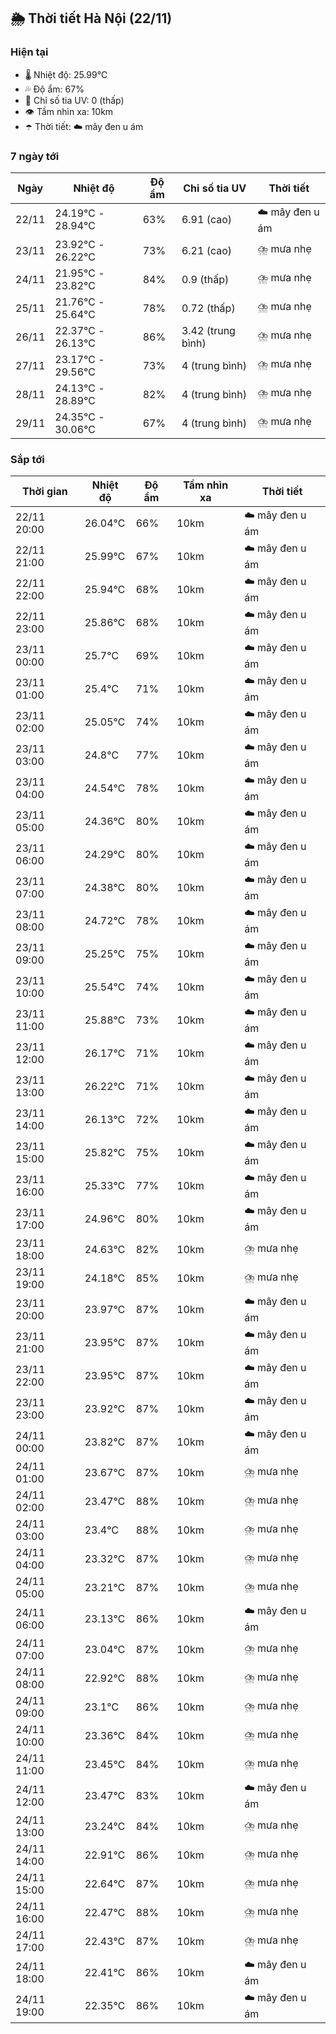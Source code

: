 ## 🌦️ Thời tiết Hà Nội (22/11)

### Hiện tại

- 🌡️ Nhiệt độ: 25.99℃
- 💦 Độ ẩm: 67%
- 🌟 Chỉ số tia UV: 0 (thấp)
- 👁️ Tầm nhìn xa: 10km
- ☂️ Thời tiết: ☁️ mây đen u ám

### 7 ngày tới

| Ngày | Nhiệt độ | Độ ẩm | Chỉ số tia UV | Thời tiết |
| --- | --- | --- | --- | --- |
| 22/11 | 24.19℃ - 28.94℃ | 63% | 6.91 (cao) | ☁️ mây đen u ám |
| 23/11 | 23.92℃ - 26.22℃ | 73% | 6.21 (cao) | ⛈️ mưa nhẹ |
| 24/11 | 21.95℃ - 23.82℃ | 84% | 0.9 (thấp) | ⛈️ mưa nhẹ |
| 25/11 | 21.76℃ - 25.64℃ | 78% | 0.72 (thấp) | ⛈️ mưa nhẹ |
| 26/11 | 22.37℃ - 26.13℃ | 86% | 3.42 (trung bình) | ⛈️ mưa nhẹ |
| 27/11 | 23.17℃ - 29.56℃ | 73% | 4 (trung bình) | ⛈️ mưa nhẹ |
| 28/11 | 24.13℃ - 28.89℃ | 82% | 4 (trung bình) | ⛈️ mưa nhẹ |
| 29/11 | 24.35℃ - 30.06℃ | 67% | 4 (trung bình) | ⛈️ mưa nhẹ |

### Sắp tới

| Thời gian | Nhiệt độ | Độ ẩm | Tầm nhìn xa | Thời tiết |
| --- | --- | --- | --- | --- |
| 22/11 20:00 | 26.04℃ | 66% | 10km | ☁️ mây đen u ám |
| 22/11 21:00 | 25.99℃ | 67% | 10km | ☁️ mây đen u ám |
| 22/11 22:00 | 25.94℃ | 68% | 10km | ☁️ mây đen u ám |
| 22/11 23:00 | 25.86℃ | 68% | 10km | ☁️ mây đen u ám |
| 23/11 00:00 | 25.7℃ | 69% | 10km | ☁️ mây đen u ám |
| 23/11 01:00 | 25.4℃ | 71% | 10km | ☁️ mây đen u ám |
| 23/11 02:00 | 25.05℃ | 74% | 10km | ☁️ mây đen u ám |
| 23/11 03:00 | 24.8℃ | 77% | 10km | ☁️ mây đen u ám |
| 23/11 04:00 | 24.54℃ | 78% | 10km | ☁️ mây đen u ám |
| 23/11 05:00 | 24.36℃ | 80% | 10km | ☁️ mây đen u ám |
| 23/11 06:00 | 24.29℃ | 80% | 10km | ☁️ mây đen u ám |
| 23/11 07:00 | 24.38℃ | 80% | 10km | ☁️ mây đen u ám |
| 23/11 08:00 | 24.72℃ | 78% | 10km | ☁️ mây đen u ám |
| 23/11 09:00 | 25.25℃ | 75% | 10km | ☁️ mây đen u ám |
| 23/11 10:00 | 25.54℃ | 74% | 10km | ☁️ mây đen u ám |
| 23/11 11:00 | 25.88℃ | 73% | 10km | ☁️ mây đen u ám |
| 23/11 12:00 | 26.17℃ | 71% | 10km | ☁️ mây đen u ám |
| 23/11 13:00 | 26.22℃ | 71% | 10km | ☁️ mây đen u ám |
| 23/11 14:00 | 26.13℃ | 72% | 10km | ☁️ mây đen u ám |
| 23/11 15:00 | 25.82℃ | 75% | 10km | ☁️ mây đen u ám |
| 23/11 16:00 | 25.33℃ | 77% | 10km | ☁️ mây đen u ám |
| 23/11 17:00 | 24.96℃ | 80% | 10km | ☁️ mây đen u ám |
| 23/11 18:00 | 24.63℃ | 82% | 10km | ⛈️ mưa nhẹ |
| 23/11 19:00 | 24.18℃ | 85% | 10km | ⛈️ mưa nhẹ |
| 23/11 20:00 | 23.97℃ | 87% | 10km | ☁️ mây đen u ám |
| 23/11 21:00 | 23.95℃ | 87% | 10km | ☁️ mây đen u ám |
| 23/11 22:00 | 23.95℃ | 87% | 10km | ☁️ mây đen u ám |
| 23/11 23:00 | 23.92℃ | 87% | 10km | ☁️ mây đen u ám |
| 24/11 00:00 | 23.82℃ | 87% | 10km | ☁️ mây đen u ám |
| 24/11 01:00 | 23.67℃ | 87% | 10km | ⛈️ mưa nhẹ |
| 24/11 02:00 | 23.47℃ | 88% | 10km | ⛈️ mưa nhẹ |
| 24/11 03:00 | 23.4℃ | 88% | 10km | ⛈️ mưa nhẹ |
| 24/11 04:00 | 23.32℃ | 87% | 10km | ⛈️ mưa nhẹ |
| 24/11 05:00 | 23.21℃ | 87% | 10km | ⛈️ mưa nhẹ |
| 24/11 06:00 | 23.13℃ | 86% | 10km | ☁️ mây đen u ám |
| 24/11 07:00 | 23.04℃ | 87% | 10km | ⛈️ mưa nhẹ |
| 24/11 08:00 | 22.92℃ | 88% | 10km | ⛈️ mưa nhẹ |
| 24/11 09:00 | 23.1℃ | 86% | 10km | ⛈️ mưa nhẹ |
| 24/11 10:00 | 23.36℃ | 84% | 10km | ⛈️ mưa nhẹ |
| 24/11 11:00 | 23.45℃ | 84% | 10km | ⛈️ mưa nhẹ |
| 24/11 12:00 | 23.47℃ | 83% | 10km | ☁️ mây đen u ám |
| 24/11 13:00 | 23.24℃ | 84% | 10km | ⛈️ mưa nhẹ |
| 24/11 14:00 | 22.91℃ | 86% | 10km | ⛈️ mưa nhẹ |
| 24/11 15:00 | 22.64℃ | 87% | 10km | ⛈️ mưa nhẹ |
| 24/11 16:00 | 22.47℃ | 88% | 10km | ⛈️ mưa nhẹ |
| 24/11 17:00 | 22.43℃ | 87% | 10km | ⛈️ mưa nhẹ |
| 24/11 18:00 | 22.41℃ | 86% | 10km | ☁️ mây đen u ám |
| 24/11 19:00 | 22.35℃ | 86% | 10km | ☁️ mây đen u ám |
